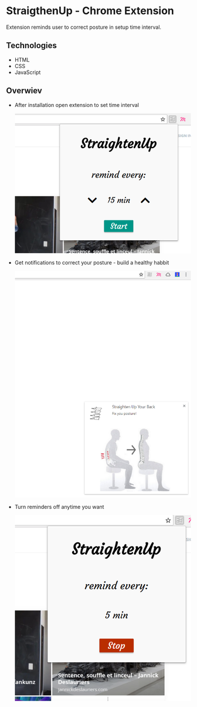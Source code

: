 # StraigthenUp - Chrome Extension

Extension reminds user to correct posture in setup time interval.

## Technologies
* HTML
* CSS
* JavaScript

## Overwiev
* After installation open extension to set time interval

  ![Initial setup of extension](./docs/initial_setup.PNG)

* Get notifications to correct your posture - build a healthy habbit

  ![Displayed notification](./docs/notification.PNG)

* Turn reminders off anytime you want

  ![Turn off notifications](./docs/turn_off.PNG)